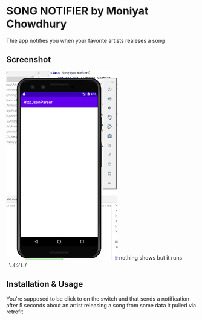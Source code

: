 # SONG NOTIFIER by Moniyat Chowdhury
Thie app notifies you when your favorite artists realeses a song

## Screenshot
<img src="./screenshot1.PNG" alt="Screenshot of the app" height="500" />
nothing shows but it runs ¯\_(ツ)_/¯

## Installation & Usage
You're supposed to be click to on the switch and that sends a notification after 5 seconds about an artist releasing a song from some data it pulled via retrofit
